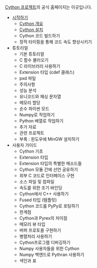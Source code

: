 [Cython 프로젝트](https://cython.org/)의 공식 홈페이지는 이곳입니다.

* [시작하기](https://wikidocs.net/167659)
    * [Cython 개요](https://wikidocs.net/167676)
    * [Cython 설치](https://wikidocs.net/167660)
    * Cython 코드 빌드하기
    * 정적 타이핑을 통해 코드 속도 향상시키기
* 튜토리얼
    * 기본 튜토리얼
    * C 함수 불러오기 
    * C 라이브러리 사용하기
    * Extension 타입 (cdef 클래스)
    * pxd 파일
    * 주의사항
    * 성능 분석
    * 유니코드와 패싱 문자열
    * 메모리 할당
    * 순수 파이썬 모드
    * Numpy로 작업하기
    * Python 배열로 작업하기
    * 추가 자료
    * 관련 프로젝트
    * 부록 : 윈도우에 MinGW 설치하기
* 사용자 가이드
    * Cython 기초
    * Extension 타입
    * Extension 타입의 특별한 메소드들
    * Cython 모듈 간에 선언 공유하기
    * 외부 C 코드로 인터페이스 구현
    * 소스 파일 및 컴파일
    * 속도를 위한 조기 바인딩
    * Cython에서 C++ 사용하기
    * Fused 타입 (템플릿)
    * Cython 코드를 PyPy로 포팅하기
    * 한계점
    * Cython과 Pyrex의 차이점
    * 메모리 뷰 타입
    * 버퍼 프로토콜 구현하기
    * 병렬처리 사용하기
    * Cython프로그램 디버깅하기
    * Numpy 사용자들을 위한 Cython
    * Numpy 백엔드로 Pythran 사용하기
    * 색인과 표